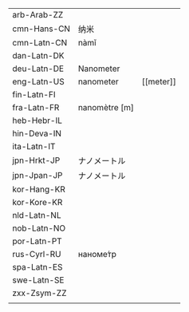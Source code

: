 | | | |
|-|-|-|
| arb-Arab-ZZ |  |  |
| cmn-Hans-CN | 纳米 |  |
| cmn-Latn-CN | nàmǐ |  |
| dan-Latn-DK |  |  |
| deu-Latn-DE | Nanometer |  |
| eng-Latn-US | nanometer | [[meter]] |
| fin-Latn-FI |  |  |
| fra-Latn-FR | nanomètre [m] |  |
| heb-Hebr-IL |  |  |
| hin-Deva-IN |  |  |
| ita-Latn-IT |  |  |
| jpn-Hrkt-JP | ナノメートル |  |
| jpn-Jpan-JP | ナノメートル |  |
| kor-Hang-KR |  |  |
| kor-Kore-KR |  |  |
| nld-Latn-NL |  |  |
| nob-Latn-NO |  |  |
| por-Latn-PT |  |  |
| rus-Cyrl-RU | наноме́тр |  |
| spa-Latn-ES |  |  |
| swe-Latn-SE |  |  |
| zxx-Zsym-ZZ |  |  |
|  |  |  |
